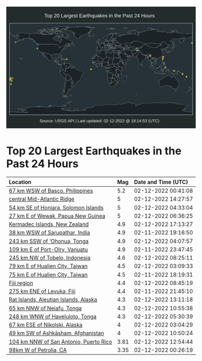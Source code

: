 ![Map](./map.png)

# Top 20 Largest Earthquakes in the Past 24 Hours

| Location | Mag | Date and Time (UTC) |
|:---|:---|:---|
| [67 km WSW of Basco, Philippines](https://earthquake.usgs.gov/earthquakes/eventpage/us7000gk5t) | 5.2 | 02-12-2022 00:41:08 |
| [central Mid-Atlantic Ridge](https://earthquake.usgs.gov/earthquakes/eventpage/us7000gkab) | 5 | 02-12-2022 14:27:57 |
| [54 km SE of Honiara, Solomon Islands](https://earthquake.usgs.gov/earthquakes/eventpage/us7000gk7u) | 5 | 02-12-2022 04:33:04 |
| [27 km E of Wewak, Papua New Guinea](https://earthquake.usgs.gov/earthquakes/eventpage/us7000gk89) | 5 | 02-12-2022 06:36:25 |
| [Kermadec Islands, New Zealand](https://earthquake.usgs.gov/earthquakes/eventpage/us7000gkb9) | 4.9 | 02-12-2022 17:13:27 |
| [38 km WSW of Sarupathar, India](https://earthquake.usgs.gov/earthquakes/eventpage/us7000gk3y) | 4.9 | 02-11-2022 19:16:50 |
| [243 km SSW of ‘Ohonua, Tonga](https://earthquake.usgs.gov/earthquakes/eventpage/us7000gk7r) | 4.9 | 02-12-2022 04:07:57 |
| [109 km E of Port-Olry, Vanuatu](https://earthquake.usgs.gov/earthquakes/eventpage/us7000gk5j) | 4.9 | 02-11-2022 23:47:45 |
| [245 km NW of Tobelo, Indonesia](https://earthquake.usgs.gov/earthquakes/eventpage/us7000gk8l) | 4.6 | 02-12-2022 08:25:11 |
| [79 km E of Hualien City, Taiwan](https://earthquake.usgs.gov/earthquakes/eventpage/us7000gk7a) | 4.5 | 02-12-2022 03:09:33 |
| [75 km E of Hualien City, Taiwan](https://earthquake.usgs.gov/earthquakes/eventpage/us7000gk3v) | 4.5 | 02-11-2022 18:19:31 |
| [Fiji region](https://earthquake.usgs.gov/earthquakes/eventpage/us7000gk8q) | 4.4 | 02-12-2022 08:45:19 |
| [275 km ENE of Levuka, Fiji](https://earthquake.usgs.gov/earthquakes/eventpage/us7000gk4w) | 4.4 | 02-11-2022 21:45:10 |
| [Rat Islands, Aleutian Islands, Alaska](https://earthquake.usgs.gov/earthquakes/eventpage/us7000gk9x) | 4.3 | 02-12-2022 13:11:18 |
| [65 km NNW of Neiafu, Tonga](https://earthquake.usgs.gov/earthquakes/eventpage/us7000gk93) | 4.3 | 02-12-2022 10:55:38 |
| [248 km WNW of Haveluloto, Tonga](https://earthquake.usgs.gov/earthquakes/eventpage/us7000gk7z) | 4.3 | 02-12-2022 05:30:39 |
| [67 km ESE of Nikolski, Alaska](https://earthquake.usgs.gov/earthquakes/eventpage/us7000gk7b) | 4 | 02-12-2022 03:04:29 |
| [49 km SW of Ashkāsham, Afghanistan](https://earthquake.usgs.gov/earthquakes/eventpage/us7000gk91) | 4 | 02-12-2022 10:50:24 |
| [104 km NNW of San Antonio, Puerto Rico](https://earthquake.usgs.gov/earthquakes/eventpage/pr2022043000) | 3.81 | 02-12-2022 12:54:44 |
| [98km W of Petrolia, CA](https://earthquake.usgs.gov/earthquakes/eventpage/nc73691661) | 3.35 | 02-12-2022 00:26:19 |

